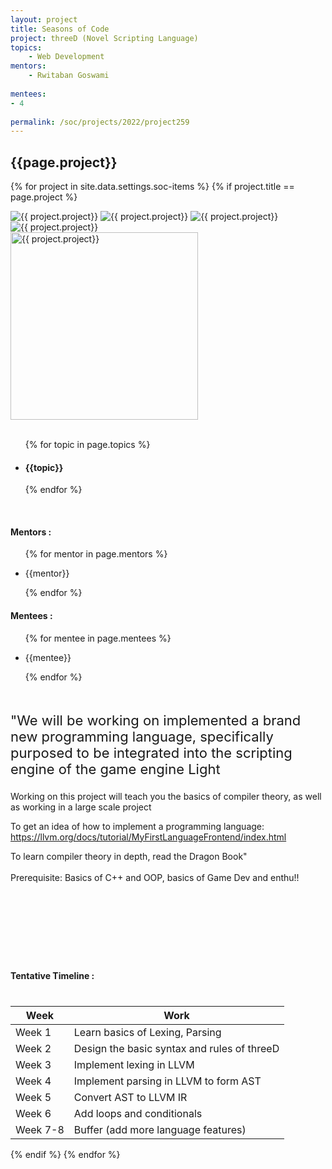 ```yaml
---
layout: project
title: Seasons of Code
project: threeD (Novel Scripting Language)
topics:
    - Web Development
mentors:
    - Rwitaban Goswami 
    
mentees:
- 4 
    
permalink: /soc/projects/2022/project259
---
```


<h2 class="display1 m-3 p-3 text-center project-title">{{page.project}}</h2>

{% for project in site.data.settings.soc-items %}
{% if project.title == page.project %}

<div class ="img-soc d-block"> 
    <img src="{{ site.baseurl }}/{{ project.image }}" alt="{{ project.project}}" class="image-1">
    <img src="{{ site.baseurl }}/{{ project.image }}" alt="{{ project.project}}" class="image-2">
    <img src="{{ site.baseurl }}/{{ project.image }}" alt="{{ project.project}}" class="image-3">
    <img src="{{ site.baseurl }}/{{ project.image }}" alt="{{ project.project}}" class="image-4">
</div>
<div class = "mobile-img-soc">
  <img src="{{ site.baseurl }}/{{ project.image }}"  width = "300" height="300" alt="{{ project.project}}" class="border rounded">
  </div>
<div >
    <br>
    <ul>
        {% for topic in page.topics %}
        <li><h4 class="text-primary text-center topics">{{topic}}</h4></li>
        {% endfor %}
    </ul>
    <br>
    <h4 class="display3  ">Mentors :</h4> 
    <ul>
        {% for mentor in page.mentors %}
        <li><p class="lead">{{mentor}}</p></li>
        {% endfor %}
    </ul>
    <h4 class="display3  ">Mentees :</h4> 
    <ul>
        {% for mentee in page.mentees %}
        <li><p class="lead">{{mentee}}</p></li>
        {% endfor %}
    </ul>
</div>
<div class = "project-desc" style = "margin-bottom: 140px">
    <p class="display3" style = "font-size:22px;" >
        <br>
        "We will be working on implemented a brand new programming language, specifically purposed to be integrated into the scripting engine of the game engine Light

Working on this project will teach you the basics of compiler theory, as well as working in a large scale project

To get an idea of how to implement a programming language: https://llvm.org/docs/tutorial/MyFirstLanguageFrontend/index.html

To learn compiler theory in depth, read the Dragon Book"			
        <br>
Prerequisite:
Basics of C++ and OOP, basics of Game Dev and enthu!!
<br>
    </p>
</div>
<div class = "d-flex flex-wrap">
<div>
    <h4 class="display3" style="margin:40px 0px 40px 0px;">Tentative Timeline :</h4>
    <table class="table table-striped">
    <thead>
        <tr>
        <th>Week</th>
        <th>Work</th>
        </tr>
    </thead>
    <tbody>
    <tr>
      <td>Week 1</td>
      <td> Learn basics of Lexing, Parsing
  </td>
    </tr>
    <tr>
      <td>Week 2</td>
      <td>Design the basic syntax and rules of threeD</td>
    </tr>
    <tr>
      <td>Week 3</td>
      <td>Implement lexing in LLVM</td>
    </tr>
    <tr>
      <td>Week 4</td>
      <td>Implement parsing in LLVM to form AST</td>
    </tr>
    <tr>
      <td>Week 5</td>
      <td>Convert AST to LLVM IR</td>
    </tr>
    <tr>
      <td>Week 6</td>
      <td>Add loops and conditionals</td>
    </tr>
    <tr>
      <td>Week 7-8</td>
      <td>Buffer (add more language features)</td>
    </tr>
    </tbody>
    </table>
</div>

</div>
{% endif %}
{% endfor %}
